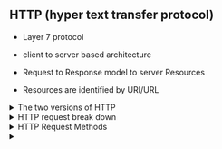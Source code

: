 ## HTTP (hyper text transfer protocol)

- Layer 7 protocol 

- client to server based architecture

- Request to Response model to server Resources

- Resources are identified by URI/URL

<details>
<summary>The two versions of HTTP</summary>
<br>
   
   Example request: GET / HTTP/1.1
   
   1.0:
        - One TCP connection per resource and disconnect as soon as its done.

   1.1:
        - Can reuse same TCP connection and request multiple URIs.
        - When you make a request to a sites home page / for example, and it sees refernces to other web elements such as js or css, it will then make more requests for those elements over the same connection.

</details>

<details>
<summary>HTTP request break down</summary>
<br>
----------------------------------------------------------------------
### HTTP response codes:

200 - OK

300 - Redirect

400 - Bad request

500 - Issue on the server side

### Request methods

GET

POST

## Host header

Tells the server what hostname we are interested in in relation to the page we are requesting.
This is for servers hosting multiple domains.

example you want to go to example.ca but actually want the server my.server
The request to example.ca should look like

      Get / http/1.1
      Host:my.server

## User agent

Details on the users device that is making the request.



When you make basic a request to www.example.ca, you are making a GET request for / of example.ca.

You will see details such the request method, the HTTP response code, and other detials related to the request and response with the HTTP server.

----------------------------------------------------------------------
</details>

<details>
<summary>HTTP Request Methods</summary>
<br>
  Is an operation you can run on a resourse on the web server.
  
  More info: https://www.owasp.org/index.php/Testing_for_HTTP_Verb_Tampering_(OTG-INPVAL-003) 
   
   Examining a web pages source code or a protocol analyzer you will be able to see when certain requests are used.
   
   For example seeing the code:
   
      <form action="webpage/" method=POST>
      <input type="Submit">
      
   As soon as you hit that "Submit" button it will send a POST request. 
   
   When you hit enter on the URL box in a browser it will send a GET.
   
   
    GET
        - Typically only for information retreval (no change in backend)
        - Pass parameters. They are passes in the URL
        - Change things in databases
       
    POST
        - Form submissions
        - The data is in the message body (unlike GET)
        
    OPTIONS
        - For a resource this will show all the supported request methods.
        - Not every web server has it enabled.
    
    HEAD
        - Response identical to GET minus the message body. 
        - Historically there have been Authentication bypass vulns with HEAD. Where auth was to POST and GET only.
    TRACE
        - Echos back the client req back for diagnostics
        
    PUT
        - Stores in URI
    
    DELETE
        - Delete resources
  
</details>













<details>
<summary></summary>
<br>
  
</details>
